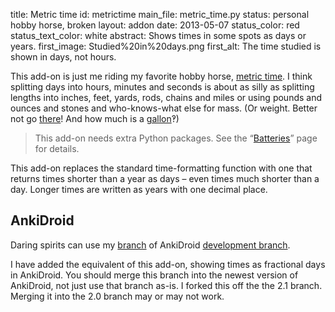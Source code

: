 title: Metric time
id: metrictime
main_file: metric_time.py
status: personal hobby horse, broken
layout: addon
date: 2013-05-07
status_color: red
status_text_color: white
abstract: Shows times in some spots as days or years.
first_image: Studied%20in%20days.png
first_alt: The time studied is shown in days, not hours.

This add-on is just me riding my favorite hobby horse,
[metric time](http://en.wikipedia.org/wiki/Decimal_time#Fractional_days).
I think splitting days into hours, minutes and seconds is about as
silly as splitting lengths into inches, feet, yards, rods, chains and
miles or using pounds and ounces and stones and who-knows-what else for
mass. (Or weight. Better not go
[there](http://en.wikipedia.org/wiki/Slug_(mass))! And how much is a
[gallon](http://en.wikipedia.org/wiki/Gallon)‽)

<blockquote class="nb">
This add-on needs extra Python packages. See the
<q><a href="Batteries.html">Batteries</a></q> page for details.
</blockquote>

This add-on replaces the standard time-formatting function with one
that returns times shorter than a year as days – even times much
shorter than a day. Longer times are written as years with one decimal
place.

## AnkiDroid

Daring spirits can use my
[branch](https://github.com/ospalh/Anki-Android/tree/feature-metric-time)
of AnkiDroid
[development branch](https://github.com/ankidroid/Anki-Android/tree/v2.1-dev).

I have added the equivalent of this add-on, showing times as fractional
days in AnkiDroid. You should merge this branch into the newest
version of AnkiDroid, not just use that branch as-is. I forked this off
the the 2.1 branch. Merging it into the 2.0 branch may or
may not work.
